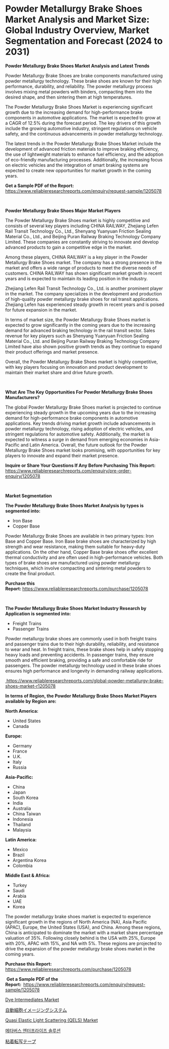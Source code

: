 <p><h1>Powder Metallurgy Brake Shoes Market Analysis and Market Size: Global Industry Overview, Market Segmentation and Forecast (2024 to 2031)</h1></p><p><strong>Powder Metallurgy Brake Shoes Market Analysis and Latest Trends</strong></p>
<p><p>Powder Metallurgy Brake Shoes are brake components manufactured using powder metallurgy technology. These brake shoes are known for their high performance, durability, and reliability. The powder metallurgy process involves mixing metal powders with binders, compacting them into the desired shape, and then sintering them at high temperatures.</p><p>The Powder Metallurgy Brake Shoes Market is experiencing significant growth due to the increasing demand for high-performance brake components in automotive applications. The market is expected to grow at a CAGR of 12.5% during the forecast period. The key drivers of this growth include the growing automotive industry, stringent regulations on vehicle safety, and the continuous advancements in powder metallurgy technology.</p><p>The latest trends in the Powder Metallurgy Brake Shoes Market include the development of advanced friction materials to improve braking efficiency, the use of lightweight materials to enhance fuel efficiency, and the adoption of eco-friendly manufacturing processes. Additionally, the increasing focus on electric vehicles and the integration of smart braking systems are expected to create new opportunities for market growth in the coming years.</p></p>
<p><strong>Get a Sample PDF of the Report:&nbsp;</strong> <a href="https://www.reliableresearchreports.com/enquiry/request-sample/1205078">https://www.reliableresearchreports.com/enquiry/request-sample/1205078</a></p>
<p>&nbsp;</p>
<p><strong>Powder Metallurgy Brake Shoes Major Market Players</strong></p>
<p><p>The Powder Metallurgy Brake Shoes market is highly competitive and consists of several key players including CHINA RAILWAY, Zhejiang Lefen Rail Transit Technology Co., Ltd., Shenyang Yuanyuan Friction Sealing Material Co., Ltd., and Beijing Puran Railway Braking Technology Company Limited. These companies are constantly striving to innovate and develop advanced products to gain a competitive edge in the market.</p><p>Among these players, CHINA RAILWAY is a key player in the Powder Metallurgy Brake Shoes market. The company has a strong presence in the market and offers a wide range of products to meet the diverse needs of customers. CHINA RAILWAY has shown significant market growth in recent years and is expected to maintain its leading position in the industry.</p><p>Zhejiang Lefen Rail Transit Technology Co., Ltd. is another prominent player in the market. The company specializes in the development and production of high-quality powder metallurgy brake shoes for rail transit applications. Zhejiang Lefen has experienced steady growth in recent years and is poised for future expansion in the market.</p><p>In terms of market size, the Powder Metallurgy Brake Shoes market is expected to grow significantly in the coming years due to the increasing demand for advanced braking technology in the rail transit sector. Sales revenue for key players such as Shenyang Yuanyuan Friction Sealing Material Co., Ltd. and Beijing Puran Railway Braking Technology Company Limited have also shown positive growth trends as they continue to expand their product offerings and market presence.</p><p>Overall, the Powder Metallurgy Brake Shoes market is highly competitive, with key players focusing on innovation and product development to maintain their market share and drive future growth.</p></p>
<p>&nbsp;</p>
<p><strong>What Are The Key Opportunities For Powder Metallurgy Brake Shoes Manufacturers?</strong></p>
<p><p>The global Powder Metallurgy Brake Shoes market is projected to continue experiencing steady growth in the upcoming years due to the increasing demand for high-performance brake components in automotive applications. Key trends driving market growth include advancements in powder metallurgy technology, rising adoption of electric vehicles, and stringent regulations for automotive safety. Additionally, the market is expected to witness a surge in demand from emerging economies in Asia-Pacific and Latin America. Overall, the future outlook for the Powder Metallurgy Brake Shoes market looks promising, with opportunities for key players to innovate and expand their market presence.</p></p>
<p><strong>Inquire or Share Your Questions If Any Before Purchasing This Report:</strong> <a href="https://www.reliableresearchreports.com/enquiry/pre-order-enquiry/1205078">https://www.reliableresearchreports.com/enquiry/pre-order-enquiry/1205078</a></p>
<p>&nbsp;</p>
<p><strong>Market Segmentation</strong></p>
<p><strong>The Powder Metallurgy Brake Shoes Market Analysis by types is segmented into:</strong></p>
<p><ul><li>Iron Base</li><li>Copper Base</li></ul></p>
<p><p>Powder Metallurgy Brake Shoes are available in two primary types: Iron Base and Copper Base. Iron Base brake shoes are characterized by high strength and wear resistance, making them suitable for heavy-duty applications. On the other hand, Copper Base brake shoes offer excellent thermal conductivity and are often used in high-performance vehicles. Both types of brake shoes are manufactured using powder metallurgy techniques, which involve compacting and sintering metal powders to create the final product.</p></p>
<p><strong>Purchase this Report:&nbsp;</strong><a href="https://www.reliableresearchreports.com/purchase/1205078">https://www.reliableresearchreports.com/purchase/1205078</a></p>
<p>&nbsp;</p>
<p><strong>The Powder Metallurgy Brake Shoes Market Industry Research by Application is segmented into:</strong></p>
<p><ul><li>Freight Trains</li><li>Passenger Trains</li></ul></p>
<p><p>Powder metallurgy brake shoes are commonly used in both freight trains and passenger trains due to their high durability, reliability, and resistance to wear and heat. In freight trains, these brake shoes help in safely stopping heavy loads and preventing accidents. In passenger trains, they ensure smooth and efficient braking, providing a safe and comfortable ride for passengers. The powder metallurgy technology used in these brake shoes ensures high performance and longevity in demanding railway applications.</p></p>
<p><a href="https://www.reliableresearchreports.com/global-powder-metallurgy-brake-shoes-market-r1205078">&nbsp;https://www.reliableresearchreports.com/global-powder-metallurgy-brake-shoes-market-r1205078</a></p>
<p><strong>In terms of Region, the Powder Metallurgy Brake Shoes Market Players available by Region are:</strong></p>
<p>
    <p> <strong> North America: </strong>
        <ul>
            <li>United States</li>
            <li>Canada</li>
        </ul>
        </p> 
    <p> <strong> Europe: </strong>
        <ul>
            <li>Germany</li>
            <li>France</li>
            <li>U.K.</li>
            <li>Italy</li>
            <li>Russia</li>
        </ul>
        </p> 
    <p> <strong> Asia-Pacific: </strong>
        <ul>
            <li>China</li>
            <li>Japan</li>
            <li>South Korea</li>
            <li>India</li>
            <li>Australia</li>
            <li>China Taiwan</li>
            <li>Indonesia</li>
            <li>Thailand</li>
            <li>Malaysia</li>
        </ul>
        </p> 
    <p> <strong> Latin America: </strong>
        <ul>
            <li>Mexico</li>
            <li>Brazil</li>
            <li>Argentina Korea</li>
            <li>Colombia</li>
        </ul>
        </p> 
    <p> <strong> Middle East & Africa: </strong>
        <ul>
            <li>Turkey</li>
            <li>Saudi</li>
            <li>Arabia</li>
            <li>UAE</li>
            <li>Korea</li>
        </ul>
    </p>
    </p>
<p><p>The powder metallurgy brake shoes market is expected to experience significant growth in the regions of North America (NA), Asia Pacific (APAC), Europe, the United States (USA), and China. Among these regions, China is anticipated to dominate the market with a market share percentage valuation of 35%. Following closely behind is the USA with 25%, Europe with 20%, APAC with 15%, and NA with 5%. These regions are projected to drive the expansion of the powder metallurgy brake shoes market in the coming years.</p></p>
<p><strong>Purchase this Report: </strong><a href="https://www.reliableresearchreports.com/purchase/1205078">https://www.reliableresearchreports.com/purchase/1205078</a></p>
<p>&nbsp;<strong>Get a Sample PDF of the Report:&nbsp;&nbsp;</strong><a href="https://www.reliableresearchreports.com/enquiry/request-sample/1205078">https://www.reliableresearchreports.com/enquiry/request-sample/1205078</a></p>
<p><strong></strong></p>
<p><p><a href="https://issuu.com/reportprime-2/docs/dye-intermediates-market-size-2030.pptx">Dye Intermediates Market</a></p><p><a href="https://github.com/one-cool-chick/Market-Research-Report-List-1/blob/main/775587042264.md">自動細胞イメージングシステム</a></p><p><a href="https://github.com/dimitrishawkinswaynenp91rgz/Market-Research-Report-List-2/blob/main/quasi-elastic-light-scattering-qels-market.md">Quasi Elastic Light Scattering (QELS) Market</a></p><p><a href="https://github.com/solomonbode85/Market-Research-Report-List-1/blob/main/948509038725.md">메타버스 엔터프라이즈 솔루션</a></p><p><a href="https://medium.com/@jackpeters644/%E7%B2%98%E7%9D%80%E8%BB%A2%E5%86%99%E3%83%86%E3%83%BC%E3%83%97%E5%B8%82%E5%A0%B4%E3%81%AE%E5%88%86%E6%9E%90-%E3%82%B0%E3%83%AD%E3%83%BC%E3%83%90%E3%83%AB%E7%94%A3%E6%A5%AD%E3%81%AE%E8%A6%96%E7%82%B9%E3%81%A8%E4%BA%88%E6%B8%AC-2024%E5%B9%B4%E3%81%8B%E3%82%892031%E5%B9%B4%E3%81%BE%E3%81%A7-f167b88dfb8f">粘着転写テープ</a></p></p>